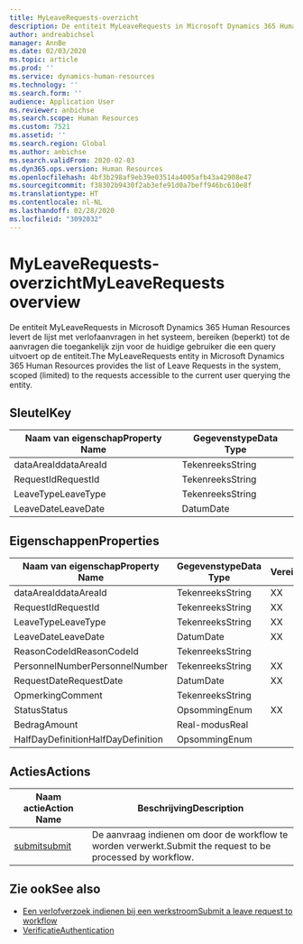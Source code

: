 ```yaml
---
title: MyLeaveRequests-overzicht
description: De entiteit MyLeaveRequests in Microsoft Dynamics 365 Human Resources levert de lijst met verlofaanvragen in het systeem, bereiken (beperkt) tot de aanvragen die toegankelijk zijn voor de huidige gebruiker die een query uitvoert op de entiteit.
author: andreabichsel
manager: AnnBe
ms.date: 02/03/2020
ms.topic: article
ms.prod: ''
ms.service: dynamics-human-resources
ms.technology: ''
ms.search.form: ''
audience: Application User
ms.reviewer: anbichse
ms.search.scope: Human Resources
ms.custom: 7521
ms.assetid: ''
ms.search.region: Global
ms.author: anbichse
ms.search.validFrom: 2020-02-03
ms.dyn365.ops.version: Human Resources
ms.openlocfilehash: 4bf3b298af9eb39e03514a4005afb43a42908e47
ms.sourcegitcommit: f38302b9430f2ab3efe91d0a7beff946bc610e8f
ms.translationtype: HT
ms.contentlocale: nl-NL
ms.lasthandoff: 02/28/2020
ms.locfileid: "3092032"
---
```

# <a name="myleaverequests-overview"></a><span data-ttu-id="49c9c-103">MyLeaveRequests-overzicht</span><span class="sxs-lookup"><span data-stu-id="49c9c-103">MyLeaveRequests overview</span></span>

<span data-ttu-id="49c9c-104">De entiteit MyLeaveRequests in Microsoft Dynamics 365 Human Resources levert de lijst met verlofaanvragen in het systeem, bereiken (beperkt) tot de aanvragen die toegankelijk zijn voor de huidige gebruiker die een query uitvoert op de entiteit.</span><span class="sxs-lookup"><span data-stu-id="49c9c-104">The MyLeaveRequests entity in Microsoft Dynamics 365 Human Resources provides the list of Leave Requests in the system, scoped (limited) to the requests accessible to the current user querying the entity.</span></span>

## <a name="key"></a><span data-ttu-id="49c9c-105">Sleutel</span><span class="sxs-lookup"><span data-stu-id="49c9c-105">Key</span></span>

  | <span data-ttu-id="49c9c-106">Naam van eigenschap</span><span class="sxs-lookup"><span data-stu-id="49c9c-106">Property Name</span></span> | <span data-ttu-id="49c9c-107">Gegevenstype</span><span class="sxs-lookup"><span data-stu-id="49c9c-107">Data Type</span></span> |
  |---------------|-----------|
  | <span data-ttu-id="49c9c-108">dataAreaId</span><span class="sxs-lookup"><span data-stu-id="49c9c-108">dataAreaId</span></span>    | <span data-ttu-id="49c9c-109">Tekenreeks</span><span class="sxs-lookup"><span data-stu-id="49c9c-109">String</span></span>    |
  | <span data-ttu-id="49c9c-110">RequestId</span><span class="sxs-lookup"><span data-stu-id="49c9c-110">RequestId</span></span>     | <span data-ttu-id="49c9c-111">Tekenreeks</span><span class="sxs-lookup"><span data-stu-id="49c9c-111">String</span></span>    |
  | <span data-ttu-id="49c9c-112">LeaveType</span><span class="sxs-lookup"><span data-stu-id="49c9c-112">LeaveType</span></span>     | <span data-ttu-id="49c9c-113">Tekenreeks</span><span class="sxs-lookup"><span data-stu-id="49c9c-113">String</span></span>    |
  | <span data-ttu-id="49c9c-114">LeaveDate</span><span class="sxs-lookup"><span data-stu-id="49c9c-114">LeaveDate</span></span>     | <span data-ttu-id="49c9c-115">Datum</span><span class="sxs-lookup"><span data-stu-id="49c9c-115">Date</span></span>      |
  
## <a name="properties"></a><span data-ttu-id="49c9c-116">Eigenschappen</span><span class="sxs-lookup"><span data-stu-id="49c9c-116">Properties</span></span>

  | <span data-ttu-id="49c9c-117">Naam van eigenschap</span><span class="sxs-lookup"><span data-stu-id="49c9c-117">Property Name</span></span>     | <span data-ttu-id="49c9c-118">Gegevenstype</span><span class="sxs-lookup"><span data-stu-id="49c9c-118">Data Type</span></span> | <span data-ttu-id="49c9c-119">Vereist</span><span class="sxs-lookup"><span data-stu-id="49c9c-119">Required</span></span> |
  |-------------------|-----------|----------|
  | <span data-ttu-id="49c9c-120">dataAreaId</span><span class="sxs-lookup"><span data-stu-id="49c9c-120">dataAreaId</span></span>        | <span data-ttu-id="49c9c-121">Tekenreeks</span><span class="sxs-lookup"><span data-stu-id="49c9c-121">String</span></span>    | <span data-ttu-id="49c9c-122">X</span><span class="sxs-lookup"><span data-stu-id="49c9c-122">X</span></span>        |
  | <span data-ttu-id="49c9c-123">RequestId</span><span class="sxs-lookup"><span data-stu-id="49c9c-123">RequestId</span></span>         | <span data-ttu-id="49c9c-124">Tekenreeks</span><span class="sxs-lookup"><span data-stu-id="49c9c-124">String</span></span>    | <span data-ttu-id="49c9c-125">X</span><span class="sxs-lookup"><span data-stu-id="49c9c-125">X</span></span>        |
  | <span data-ttu-id="49c9c-126">LeaveType</span><span class="sxs-lookup"><span data-stu-id="49c9c-126">LeaveType</span></span>         | <span data-ttu-id="49c9c-127">Tekenreeks</span><span class="sxs-lookup"><span data-stu-id="49c9c-127">String</span></span>    | <span data-ttu-id="49c9c-128">X</span><span class="sxs-lookup"><span data-stu-id="49c9c-128">X</span></span>        |
  | <span data-ttu-id="49c9c-129">LeaveDate</span><span class="sxs-lookup"><span data-stu-id="49c9c-129">LeaveDate</span></span>         | <span data-ttu-id="49c9c-130">Datum</span><span class="sxs-lookup"><span data-stu-id="49c9c-130">Date</span></span>      | <span data-ttu-id="49c9c-131">X</span><span class="sxs-lookup"><span data-stu-id="49c9c-131">X</span></span>        |
  | <span data-ttu-id="49c9c-132">ReasonCodeId</span><span class="sxs-lookup"><span data-stu-id="49c9c-132">ReasonCodeId</span></span>      | <span data-ttu-id="49c9c-133">Tekenreeks</span><span class="sxs-lookup"><span data-stu-id="49c9c-133">String</span></span>    |          |
  | <span data-ttu-id="49c9c-134">PersonnelNumber</span><span class="sxs-lookup"><span data-stu-id="49c9c-134">PersonnelNumber</span></span>   | <span data-ttu-id="49c9c-135">Tekenreeks</span><span class="sxs-lookup"><span data-stu-id="49c9c-135">String</span></span>    | <span data-ttu-id="49c9c-136">X</span><span class="sxs-lookup"><span data-stu-id="49c9c-136">X</span></span>        |
  | <span data-ttu-id="49c9c-137">RequestDate</span><span class="sxs-lookup"><span data-stu-id="49c9c-137">RequestDate</span></span>       | <span data-ttu-id="49c9c-138">Datum</span><span class="sxs-lookup"><span data-stu-id="49c9c-138">Date</span></span>      | <span data-ttu-id="49c9c-139">X</span><span class="sxs-lookup"><span data-stu-id="49c9c-139">X</span></span>        |
  | <span data-ttu-id="49c9c-140">Opmerking</span><span class="sxs-lookup"><span data-stu-id="49c9c-140">Comment</span></span>           | <span data-ttu-id="49c9c-141">Tekenreeks</span><span class="sxs-lookup"><span data-stu-id="49c9c-141">String</span></span>    |          |
  | <span data-ttu-id="49c9c-142">Status</span><span class="sxs-lookup"><span data-stu-id="49c9c-142">Status</span></span>            | <span data-ttu-id="49c9c-143">Opsomming</span><span class="sxs-lookup"><span data-stu-id="49c9c-143">Enum</span></span>      | <span data-ttu-id="49c9c-144">X</span><span class="sxs-lookup"><span data-stu-id="49c9c-144">X</span></span>        |
  | <span data-ttu-id="49c9c-145">Bedrag</span><span class="sxs-lookup"><span data-stu-id="49c9c-145">Amount</span></span>            | <span data-ttu-id="49c9c-146">Real-modus</span><span class="sxs-lookup"><span data-stu-id="49c9c-146">Real</span></span>      |          |
  | <span data-ttu-id="49c9c-147">HalfDayDefinition</span><span class="sxs-lookup"><span data-stu-id="49c9c-147">HalfDayDefinition</span></span> | <span data-ttu-id="49c9c-148">Opsomming</span><span class="sxs-lookup"><span data-stu-id="49c9c-148">Enum</span></span>      |          |

## <a name="actions"></a><span data-ttu-id="49c9c-149">Acties</span><span class="sxs-lookup"><span data-stu-id="49c9c-149">Actions</span></span>

 | <span data-ttu-id="49c9c-150">Naam actie</span><span class="sxs-lookup"><span data-stu-id="49c9c-150">Action Name</span></span>                               | <span data-ttu-id="49c9c-151">Beschrijving</span><span class="sxs-lookup"><span data-stu-id="49c9c-151">Description</span></span>                                     |
 |-------------------------------------------|-------------------------------------------------|
 | [<span data-ttu-id="49c9c-152">submit</span><span class="sxs-lookup"><span data-stu-id="49c9c-152">submit</span></span>](hr-developer-api-myleaverequests-submit.md)   | <span data-ttu-id="49c9c-153">De aanvraag indienen om door de workflow te worden verwerkt.</span><span class="sxs-lookup"><span data-stu-id="49c9c-153">Submit the request to be processed by workflow.</span></span> |

## <a name="see-also"></a><span data-ttu-id="49c9c-154">Zie ook</span><span class="sxs-lookup"><span data-stu-id="49c9c-154">See also</span></span>

- [<span data-ttu-id="49c9c-155">Een verlofverzoek indienen bij een werkstroom</span><span class="sxs-lookup"><span data-stu-id="49c9c-155">Submit a leave request to workflow</span></span>](hr-developer-api-myleaverequests-submit.md)
- [<span data-ttu-id="49c9c-156">Verificatie</span><span class="sxs-lookup"><span data-stu-id="49c9c-156">Authentication</span></span>](hr-developer-api-authentication.md)